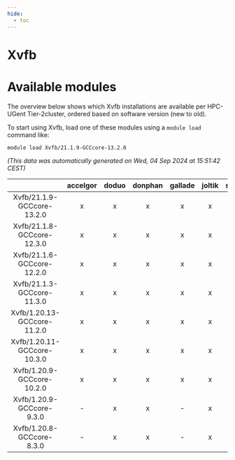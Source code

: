 ```yaml
---
hide:
  - toc
---
```


Xvfb
====

# Available modules


The overview below shows which Xvfb installations are available per HPC-UGent Tier-2cluster, ordered based on software version (new to old).

To start using Xvfb, load one of these modules using a `module load` command like:

```shell
module load Xvfb/21.1.9-GCCcore-13.2.0
```

*(This data was automatically generated on Wed, 04 Sep 2024 at 15:51:42 CEST)*  

| |accelgor|doduo|donphan|gallade|joltik|shinx|skitty|
| :---: | :---: | :---: | :---: | :---: | :---: | :---: | :---: |
|Xvfb/21.1.9-GCCcore-13.2.0|x|x|x|x|x|x|x|
|Xvfb/21.1.8-GCCcore-12.3.0|x|x|x|x|x|x|x|
|Xvfb/21.1.6-GCCcore-12.2.0|x|x|x|x|x|x|x|
|Xvfb/21.1.3-GCCcore-11.3.0|x|x|x|x|x|-|x|
|Xvfb/1.20.13-GCCcore-11.2.0|x|x|x|x|x|-|x|
|Xvfb/1.20.11-GCCcore-10.3.0|x|x|x|x|x|-|x|
|Xvfb/1.20.9-GCCcore-10.2.0|x|x|x|x|x|-|x|
|Xvfb/1.20.9-GCCcore-9.3.0|-|x|x|-|x|-|x|
|Xvfb/1.20.8-GCCcore-8.3.0|-|x|x|-|x|-|x|
